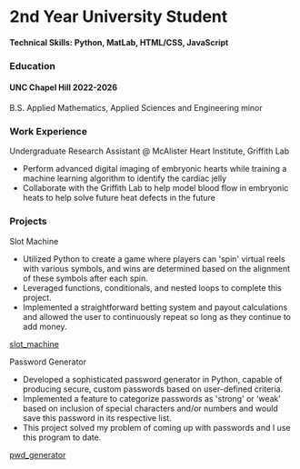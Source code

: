 # 2nd Year University Student
#### Technical Skills: Python, MatLab, HTML/CSS, JavaScript

### Education
#### UNC Chapel Hill 2022-2026
B.S. Applied Mathematics, Applied Sciences and Engineering minor

### Work Experience
Undergraduate Research Assistant @ McAlister Heart Institute, Griffith Lab
* Perform advanced digital imaging of embryonic hearts while training a machine learning algorithm to identify the cardiac jelly
* Collaborate with the Griffith Lab to help model blood flow in embryonic heats to help solve future heat defects in the future

### Projects
Slot Machine
* Utilized Python to create a game where players can 'spin' virtual reels with various symbols, and wins are determined based on the alignment of these symbols after each spin. 
*	Leveraged functions, conditionals, and nested loops to complete this project. 
*	Implemented a straightforward betting system and payout calculations and allowed the user to continuously repeat so long as they continue to add money. 

[slot_machine](https://github.com/zmabouel/zmabouel.github.io/blob/main/Slot%20Machine.py)

Password Generator

*	Developed a sophisticated password generator in Python, capable of producing secure, custom passwords based on user-defined criteria. 
*	Implemented a feature to categorize passwords as 'strong' or ‘weak’ based on inclusion of special characters and/or numbers and would save this password in its respective list. 
*	This project solved my problem of coming up with passwords and I use this program to date. 

[pwd_generator](https://github.com/zmabouel/zmabouel.github.io/blob/main/pwd%20generator.py)
